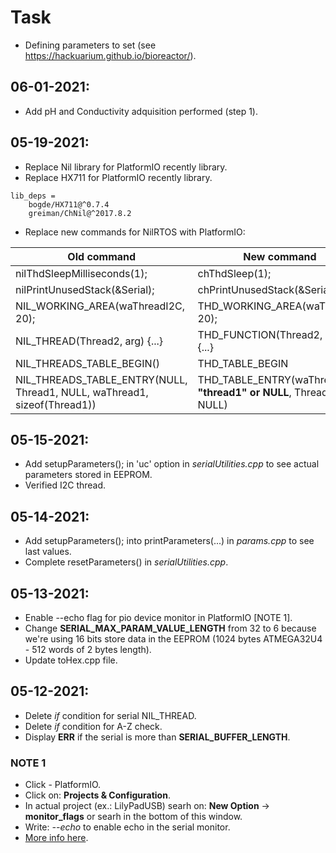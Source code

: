 Task
===
- Defining parameters to set (see https://hackuarium.github.io/bioreactor/).

06-01-2021:
---
- Add pH and Conductivity adquisition performed (step 1).

05-19-2021:
---
- Replace Nil library for PlatformIO recently library.
- Replace HX711 for PlatformIO recently library.

```
lib_deps = 
	bogde/HX711@^0.7.4
	greiman/ChNil@^2017.8.2
```
- Replace new commands for NilRTOS with PlatformIO:

| Old command                                                              | New command                                          |
| ------------------------------------------------------------------------ | ---------------------------------------------------- |
| nilThdSleepMilliseconds(1);                                              | chThdSleep(1);                                       |
| nilPrintUnusedStack(&Serial);                                            | chPrintUnusedStack(&Serial);                         |
| NIL_WORKING_AREA(waThreadI2C, 20);                                       | THD_WORKING_AREA(waThread2, 20);                     |
| NIL_THREAD(Thread2, arg) {...}                                           | THD_FUNCTION(Thread2, arg) {...}                     |
| NIL_THREADS_TABLE_BEGIN()                                                | THD_TABLE_BEGIN                                      |
| NIL_THREADS_TABLE_ENTRY(NULL, Thread1, NULL, waThread1, sizeof(Thread1)) | THD_TABLE_ENTRY(waThread1, **"thread1" or NULL**, Thread1, NULL) |

05-15-2021:
---
- Add setupParameters(); in 'uc' option in *serialUtilities.cpp* to see actual parameters stored in EEPROM.
- Verified I2C thread.

05-14-2021:
---
- Add setupParameters(); into printParameters(...) in *params.cpp* to see last values.
- Complete resetParameters() in *serialUtilities.cpp*.

05-13-2021:
---

- Enable --echo flag for pio device monitor in PlatformIO [NOTE 1].
- Change **SERIAL_MAX_PARAM_VALUE_LENGTH** from 32 to 6 because we're using 16 bits store data in the EEPROM (1024 bytes ATMEGA32U4 - 512 words of 2 bytes length).
- Update toHex.cpp file.

05-12-2021:
---
- Delete *if* condition for serial NIL_THREAD.
- Delete *if* condition for A-Z check.
- Display **ERR** if the serial is more than **SERIAL_BUFFER_LENGTH**.


### NOTE 1
- Click - PlatformIO.
- Click on: **Projects & Configuration**.
- In actual project (ex.: LilyPadUSB) searh on: **New Option** -> **monitor_flags** or searh in the bottom of this window.
- Write: *--echo* to enable echo in the serial monitor.
- [More info here](https://docs.platformio.org/en/latest/core/userguide/device/cmd_monitor.html).

